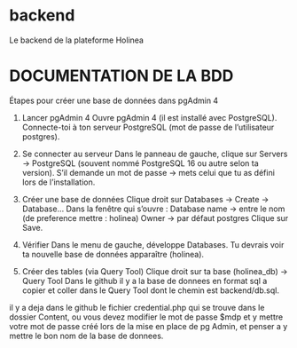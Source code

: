 # backend
Le backend de la plateforme Holinea
# DOCUMENTATION DE LA BDD
Étapes pour créer une base de données dans pgAdmin 4

1. Lancer pgAdmin 4
Ouvre pgAdmin 4 (il est installé avec PostgreSQL).
Connecte-toi à ton serveur PostgreSQL (mot de passe de l’utilisateur postgres).

2. Se connecter au serveur
Dans le panneau de gauche, clique sur Servers → PostgreSQL (souvent nommé PostgreSQL 16 ou autre selon ta version).
S’il demande un mot de passe → mets celui que tu as défini lors de l’installation.

3. Créer une base de données
Clique droit sur Databases → Create → Database…
Dans la fenêtre qui s’ouvre :
Database name → entre le nom (de preference mettre : holinea)
Owner → par défaut postgres 
Clique sur Save.

4. Vérifier
Dans le menu de gauche, développe Databases.
Tu devrais voir ta nouvelle base de données apparaître (holinea).

5. Créer des tables (via Query Tool)
Clique droit sur ta base (holinea_db) → Query Tool
Dans le github il y a la base de donnees en format sql a copier et coller dans le Query Tool dont le chemin est backend/db.sql.

il y a deja dans le github le fichier credential.php qui se trouve dans le dossier Content, ou vous devez modifier le mot de passe $mdp et y mettre votre mot de passe créé lors de la mise en place de pg Admin, et penser a y mettre le bon nom de la base de donnees.
